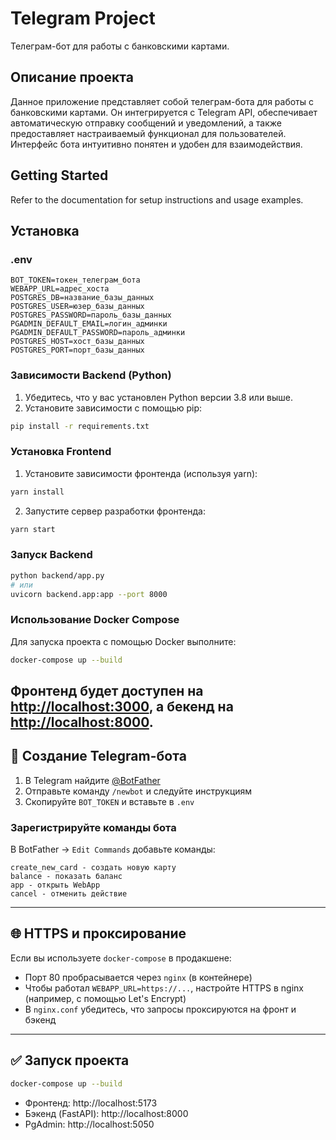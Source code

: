 # Telegram Project

Телеграм-бот для работы с банковскими картами.

## Описание проекта

Данное приложение представляет собой телеграм-бота для работы с банковскими картами. Он интегрируется с Telegram API, обеспечивает автоматическую отправку сообщений и уведомлений, а также предоставляет настраиваемый функционал для пользователей. Интерфейс бота интуитивно понятен и удобен для взаимодействия.

## Getting Started

Refer to the documentation for setup instructions and usage examples.

## Установка

### .env

```env
BOT_TOKEN=токен_телеграм_бота
WEBAPP_URL=адрес_хоста
POSTGRES_DB=название_базы_данных
POSTGRES_USER=юзер_базы_данных
POSTGRES_PASSWORD=пароль_базы_данных
PGADMIN_DEFAULT_EMAIL=логин_админки
PGADMIN_DEFAULT_PASSWORD=пароль_админки
POSTGRES_HOST=хост_базы_данных
POSTGRES_PORT=порт_базы_данных
```

### Зависимости Backend (Python)

1. Убедитесь, что у вас установлен Python версии 3.8 или выше.
2. Установите зависимости с помощью pip:

```bash
pip install -r requirements.txt
```

### Установка Frontend

1. Установите зависимости фронтенда (используя yarn):

```bash
yarn install
```

2. Запустите сервер разработки фронтенда:

```bash
yarn start
```

### Запуск Backend

```bash
python backend/app.py
# или
uvicorn backend.app:app --port 8000
```

### Использование Docker Compose

Для запуска проекта с помощью Docker выполните:

```bash
docker-compose up --build
```

## Фронтенд будет доступен на [http://localhost:3000](http://localhost:3000), а бекенд на [http://localhost:8000](http://localhost:8000).

## 🤖 Создание Telegram-бота

1. В Telegram найдите [@BotFather](https://t.me/BotFather)
2. Отправьте команду `/newbot` и следуйте инструкциям
3. Скопируйте `BOT_TOKEN` и вставьте в `.env`

### Зарегистрируйте команды бота

В BotFather → `Edit Commands` добавьте команды:

```
create_new_card - создать новую карту
balance - показать баланс
app - открыть WebApp
cancel - отменить действие
```

---

## 🌐 HTTPS и проксирование

Если вы используете `docker-compose` в продакшене:

- Порт 80 пробрасывается через `nginx` (в контейнере)
- Чтобы работал `WEBAPP_URL=https://...`, настройте HTTPS в nginx (например, с помощью Let's Encrypt)
- В `nginx.conf` убедитесь, что запросы проксируются на фронт и бэкенд

---

## ✅ Запуск проекта

```bash
docker-compose up --build
```

- Фронтенд: http://localhost:5173
- Бэкенд (FastAPI): http://localhost:8000
- PgAdmin: http://localhost:5050
